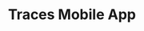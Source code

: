 ---
title: Traces Mobile App
category: Figma Design
category_slug: figma
type: content
image: images/works/traces.png
button_url: https://www.figma.com/proto/L5NJ7o1EH1cFbb2fdQgaof/Katawhay---Tracer-Figma-UI?node-id=12-970&node-type=frame&t=LDvpR3eVdGgIilE3-0&scaling=min-zoom&content-scaling=fixed&page-id=0%3A1&starting-point-node-id=12%3A970&show-proto-sidebar=1
---